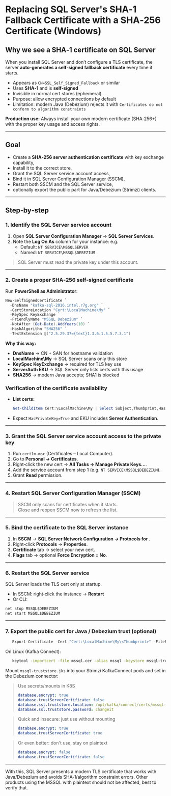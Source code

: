 # Replacing SQL Server's SHA‑1 Fallback Certificate with a SHA‑256 Certificate (Windows)

## Why we see a SHA‑1 certificate on SQL Server

When you install SQL Server and don’t configure a TLS certificate, the server **auto‑generates a self‑signed fallback certificate** every time it starts.

- Appears as `CN=SSL_Self_Signed_Fallback` or similar
- Uses **SHA‑1** and is **self‑signed**
- Invisible in normal cert stores (ephemeral)
- Purpose: allow encrypted connections by default
- Limitation: modern Java (Debezium) rejects it with `Certificates do not conform to algorithm constraints`

**Production use:** Always install your own modern certificate (SHA‑256+) with the proper key usage and access rights.

---

## Goal

* Create a **SHA‑256 server authentication certificate** with key exchange capability,
* Install it to the correct store,
* Grant the SQL Server service account access,
* Bind it in SQL Server Configuration Manager (SSCM),
* Restart both SSCM and the SQL Server service,
* optionally export the public part for Java/Debezium (Strimzi) clients.

---

## Step‑by‑step

### 1. Identify the SQL Server service account

1. Open **SQL Server Configuration Manager** → **SQL Server Services**.
2. Note the **Log On As** column for your instance: e.g.
   - Default: `NT SERVICE\MSSQLSERVER`
   - Named: `NT SERVICE\MSSQL$DEBEZIUM`

> SQL Server must read the private key under this account.

---

### 2. Create a proper SHA‑256 self‑signed certificate

Run **PowerShell as Administrator**:

```powershell
New-SelfSignedCertificate `
  -DnsName "kafka-sql-2016.intel.r7g.org" `
  -CertStoreLocation "Cert:\LocalMachine\My" `
  -KeySpec KeyExchange `
  -FriendlyName "MSSQL Debezium" `
  -NotAfter (Get-Date).AddYears(10) `
  -HashAlgorithm "SHA256" `
  -TextExtension @("2.5.29.37={text}1.3.6.1.5.5.7.3.1")
```

**Why this way:**

- **DnsName** → CN + SAN for hostname validation
- **LocalMachine\My** → SQL Server scans only this store
- **KeySpec KeyExchange** → required for TLS key use
- **ServerAuth EKU** → SQL Server only lists certs with this usage
- **SHA256** → modern Java accepts; SHA1 is blocked

### Verification of the certificate availability

- **List certs:**  
  ```powershell
  Get-ChildItem Cert:\LocalMachine\My | Select Subject,Thumbprint,HasPrivateKey,EnhancedKeyUsageList
  ```
- Expect `HasPrivateKey=True` and EKU includes **Server Authentication**.

---

### 3. Grant the SQL Server service account access to the private key

1. Run `certlm.msc` (Certificates – Local Computer).
2. Go to **Personal → Certificates**.
3. Right‑click the new cert → **All Tasks → Manage Private Keys…**.
4. Add the service account from step 1 (e.g. `NT SERVICE\MSSQL$DEBEZIUM`).
5. Grant **Read** permission.

---

### 4. Restart SQL Server Configuration Manager (SSCM)

> SSCM only scans for certificates when it starts.  
> Close and reopen SSCM now to refresh the list.

---

### 5. Bind the certificate to the SQL Server instance

1. In **SSCM** → **SQL Server Network Configuration → Protocols for <Instance>**.
2. Right‑click **Protocols** → **Properties**.
3. **Certificate** tab → select your new cert.
4. **Flags** tab → optional **Force Encryption = No**.

---

### 6. Restart the SQL Server service

SQL Server loads the TLS cert only at startup.

- In SSCM: right‑click the instance → **Restart**
- Or CLI:

```cmd
net stop MSSQL$DEBEZIUM
net start MSSQL$DEBEZIUM
```

---

### 7. Export the public cert for Java / Debezium trust (optional)

```powershell
   Export-Certificate -Cert "Cert:\LocalMachine\My\<Thumbprint>" -FilePath C:\temp\mssql.cer
```

On Linux (Kafka Connect):

```bash
   keytool -importcert -file mssql.cer -alias mssql -keystore mssql-truststore.jks -storepass changeit
```

Mount `mssql-truststore.jks` into your Strimzi KafkaConnect pods and set in the Debezium connector:

> Use secrets/mounts in K8S 
> ```yaml
> database.encrypt: true
> database.trustServerCertificate: false
> database.ssl.truststore.location: /opt/kafka/connect/certs/mssql-truststore.jks
> database.ssl.truststore.password: changeit
> ```

> Quick and insecure: just use without mounting
> ```yaml
> database.encrypt: true
> database.trustServerCertificate: true
> ```

> Or even better: don't use, stay on plaintext
> ```yaml
> database.encrypt: false
> database.trustServerCertificate: false
> ```

---

With this, SQL Server presents a modern TLS certificate that works with Java/Debezium and avoids SHA‑1/algorithm constraint errors.
Other products using the MSSQL with plaintext should not be affected, best to verify that.
